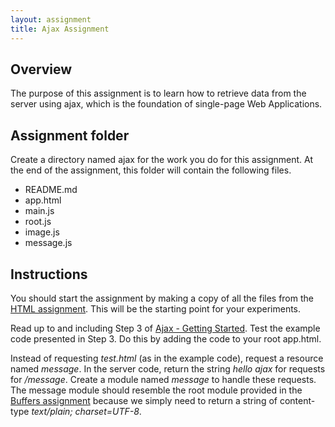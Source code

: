```yaml
---
layout: assignment
title: Ajax Assignment
---
```


## Overview

The purpose of this assignment is to learn how to retrieve data from the server using ajax, which is the foundation of single-page Web Applications.

## Assignment folder

Create a directory named ajax for the work you do for this assignment. At the end of the assignment, this folder will contain the following files.

* README.md
* app.html
* main.js
* root.js
* image.js
* message.js

## Instructions

You should start the assignment by making a copy of all the files from the [HTML assignment](https://github.com/csusbdt/405-2014/wiki/HTML).  This will be the starting point for your experiments.

Read up to and including Step 3 of [Ajax - Getting Started](https://developer.mozilla.org/en-US/docs/AJAX/Getting_Started).  Test the example code presented in Step 3.  Do this by adding the code to your root app.html.  

Instead of requesting _test.html_ (as in the example code), request a resource named _message_.  In the server code, return the string _hello ajax_ for requests for _/message_.  Create a module named _message_ to handle these requests.  The message module should resemble the root module provided in the [Buffers assignment](https://github.com/csusbdt/405-2014/wiki/Buffers) because we simply need to return a string of content-type _text/plain; charset=UTF-8_.


